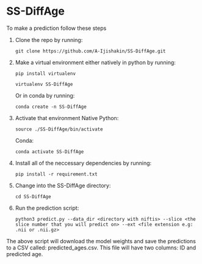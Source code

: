 # SS-DiffAge
To make a prediction follow these steps

1. Clone the repo by running: 
    ```
    git clone https://github.com/A-Ijishakin/SS-DiffAge.git
    ```
2. Make a virtual environment either natively in python by running:
    ```
    pip install virtualenv 
    ```
    ```
    virtualenv SS-DiffAge
    ``` 
    Or in conda by running:
    ```
    conda create -n SS-DiffAge
    ```
3. Activate that environment
    Native Python:
    ```
    source ./SS-DiffAge/bin/activate 
    ```
    Conda:
    ```
    conda activate SS-DiffAge
    ```

4. Install all of the neccessary dependencies by running: 
    ```
    pip install -r requirement.txt
    ``` 

5. Change into the SS-DiffAge directory:
    ```
    cd SS-DiffAge
    ``` 
6. Run the prediction script:
    ```
    python3 predict.py --data_dir <directory with niftis> --slice <the slice number that you will predict on> --ext <file extension e.g: .nii or .nii.gz>
    ``` 

The above script will download the model weights and save the predictions to a CSV called: predicted_ages.csv. This file will have two columns: ID and predicted age. 